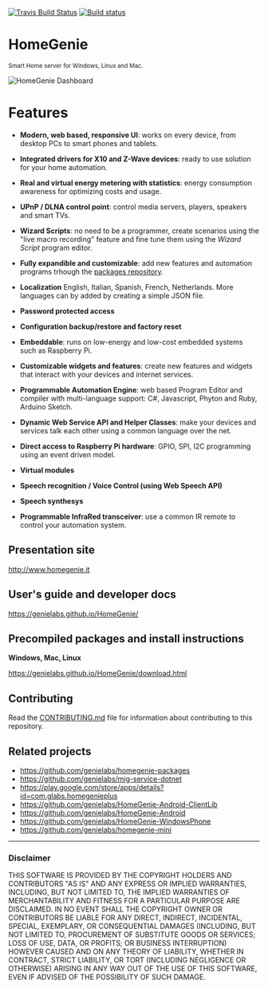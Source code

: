 [![Travis Build Status](https://travis-ci.org/genielabs/HomeGenie.svg?branch=master)](https://travis-ci.org/genielabs/HomeGenie)
[![Build status](https://ci.appveyor.com/api/projects/status/96xnyg3jmqx1tj9h?svg=true)](https://ci.appveyor.com/project/genemars/homegenie)

# HomeGenie
<small>Smart Home server for Windows, Linux and Mac.</small>

![HomeGenie Dashboard](https://genielabs.github.io/HomeGenie/images/docs/dashboard_page_01.jpg)

Features
========

* **Modern, web based, responsive UI**:
  works on every device, from desktop PCs to smart phones and tablets.

* **Integrated drivers for X10 and Z-Wave devices**:
  ready to use solution for your home automation.

* **Real and virtual energy metering with statistics**:
  energy consumption awareness for optimizing costs and usage.

* **UPnP / DLNA control point**:
  control media servers, players, speakers and smart TVs.

* **Wizard Scripts**:
  no need to be a programmer, create scenarios using the
  "live macro recording" feature and fine tune them using
   the *Wizard Script* program editor.

* **Fully expandible and customizable**:
  add new features and automation programs
  trhough the [packages repository](https://github.com/genielabs/homegenie-packages/tree/master/packages).

* **Localization**
  English, Italian, Spanish, French, Netherlands. More
  languages can by added by creating a simple JSON file.

* **Password protected access**

* **Configuration backup/restore and factory reset**

* **Embeddable**:
  runs on low-energy and low-cost embedded systems such as
  Raspberry Pi.

* **Customizable widgets and features**:
  create new features and widgets that interact with your
  devices and internet services.

* **Programmable Automation Engine**:
  web based Program Editor and compiler with multi-language
  support: C#, Javascript, Phyton and Ruby, Arduino Sketch.

* **Dynamic Web Service API and Helper Classes**:
  make your devices and services talk each other using a
  common language over the net.

* **Direct access to Raspberry Pi hardware**:
  GPIO, SPI, I2C programming using an event driven model.

* **Virtual modules**

* **Speech recognition / Voice Control (using Web Speech API)**

* **Speech synthesys**

* **Programmable InfraRed transceiver**:
  use a common IR remote to control your automation system.


## Presentation site

http://www.homegenie.it

## User's guide and developer docs

https://genielabs.github.io/HomeGenie/

## Precompiled packages and install instructions

**Windows, Mac, Linux**

https://genielabs.github.io/HomeGenie/download.html

## Contributing

Read the [CONTRIBUTING.md](https://github.com/genielabs/HomeGenie/blob/master/CONTRIBUTING.md) file
for information about contributing to this repository.

## Related projects

- https://github.com/genielabs/homegenie-packages
- https://github.com/genielabs/mig-service-dotnet
- https://play.google.com/store/apps/details?id=com.glabs.homegenieplus
- https://github.com/genielabs/HomeGenie-Android-ClientLib
- https://github.com/genielabs/HomeGenie-Android
- https://github.com/genielabs/HomeGenie-WindowsPhone
- https://github.com/genielabs/homegenie-mini

------

### Disclaimer

THIS SOFTWARE IS PROVIDED BY THE COPYRIGHT HOLDERS AND CONTRIBUTORS "AS IS" AND ANY EXPRESS OR IMPLIED WARRANTIES, INCLUDING, BUT NOT LIMITED TO, THE IMPLIED WARRANTIES OF MERCHANTABILITY AND FITNESS FOR A PARTICULAR PURPOSE ARE DISCLAIMED. IN NO EVENT SHALL THE COPYRIGHT OWNER OR CONTRIBUTORS BE LIABLE FOR ANY DIRECT, INDIRECT, INCIDENTAL, SPECIAL, EXEMPLARY, OR CONSEQUENTIAL DAMAGES (INCLUDING, BUT NOT LIMITED TO, PROCUREMENT OF SUBSTITUTE GOODS OR SERVICES; LOSS OF USE, DATA, OR PROFITS; OR BUSINESS INTERRUPTION) HOWEVER CAUSED AND ON ANY THEORY OF LIABILITY, WHETHER IN CONTRACT, STRICT LIABILITY, OR TORT (INCLUDING NEGLIGENCE OR OTHERWISE) ARISING IN ANY WAY OUT OF THE USE OF THIS SOFTWARE, EVEN IF ADVISED OF THE POSSIBILITY OF SUCH DAMAGE.

